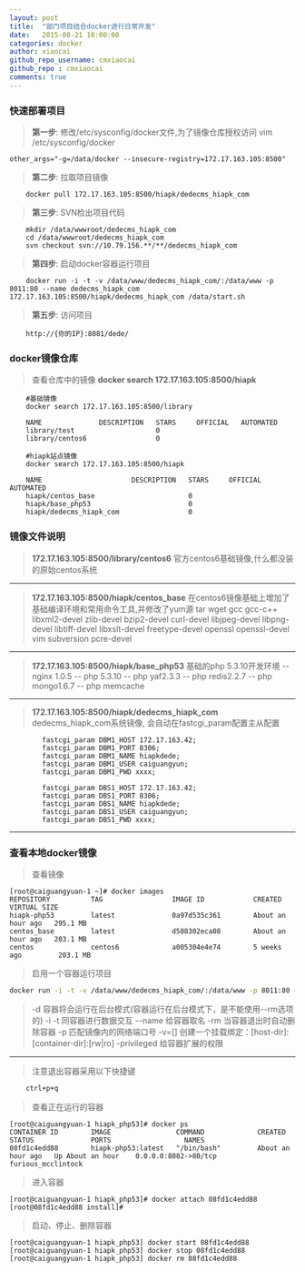 ```yaml
---
layout: post
title:  "部门项目结合docker进行日常开发"
date:   2015-08-21 10:00:00
categories: docker
author: xiaocai
github_repo_username: cmxiaocai
github_repo : cmxiaocai
comments: true
---
```


### 快速部署项目

> **第一步**: 修改/etc/sysconfig/docker文件,为了镜像仓库授权访问
> vim /etc/sysconfig/docker

~~~
other_args="-g=/data/docker --insecure-registry=172.17.163.105:8500"
~~~

> **第二步**: 拉取项目镜像

~~~
	docker pull 172.17.163.105:8500/hiapk/dedecms_hiapk_com
~~~

> **第三步**: SVN检出项目代码

~~~
	mkdir /data/wwwroot/dedecms_hiapk_com
	cd /data/wwwroot/dedecms_hiapk_com
	svn checkout svn://10.79.156.**/**/dedecms_hiapk_com
~~~

> **第四步**: 启动docker容器运行项目

~~~
	docker run -i -t -v /data/www/dedecms_hiapk_com/:/data/www -p 8011:80 --name dedecms_hiapk_com 172.17.163.105:8500/hiapk/dedecms_hiapk_com /data/start.sh
~~~

<!-- more -->

> **第五步**: 访问项目

~~~
	http://{你的IP}:8081/dede/
~~~

### docker镜像仓库
	
> 查看仓库中的镜像
> **docker search 172.17.163.105:8500/hiapk**

~~~
	#基础镜像
	docker search 172.17.163.105:8500/library	

	NAME              DESCRIPTION   STARS     OFFICIAL   AUTOMATED
	library/test                    0                    
	library/centos6                 0  

	#hiapk站点镜像
	docker search 172.17.163.105:8500/hiapk

	NAME                      DESCRIPTION   STARS     OFFICIAL   AUTOMATED
	hiapk/centos_base                       0                    
	hiapk/base_php53                        0                                      
	hiapk/dedecms_hiapk_com                 0  
~~~

### 镜像文件说明

> **172.17.163.105:8500/library/centos6**
> 官方centos6基础镜像,什么都没装的原始centos系统

--------

> **172.17.163.105:8500/hiapk/centos_base**
> 在centos6镜像基础上增加了基础编译环境和常用命令工具,并修改了yum源
> tar wget gcc gcc-c++ libxml2-devel zlib-devel bzip2-devel curl-devel libjpeg-devel libpng-devel libtiff-devel libxslt-devel freetype-devel openssl openssl-devel vim subversion pcre-devel

--------

> **172.17.163.105:8500/hiapk/base_php53**
> 基础的php 5.3.10开发环境
-- nginx 1.0.5
-- php 5.3.10
-- php yaf2.3.3
-- php redis2.2.7
-- php mongo1.6.7
-- php memcache

--------

> **172.17.163.105:8500/hiapk/dedecms_hiapk_com**
> dedecms_hiapk_com系统镜像, 会自动在fastcgi_param配置主从配置

~~~
        fastcgi_param DBM1_HOST 172.17.163.42;
        fastcgi_param DBM1_PORT 8306;
        fastcgi_param DBM1_NAME hiapkdede;
        fastcgi_param DBM1_USER caiguangyun;
        fastcgi_param DBM1_PWD xxxx;

        fastcgi_param DBS1_HOST 172.17.163.42;
        fastcgi_param DBS1_PORT 8306;
        fastcgi_param DBS1_NAME hiapkdede;
        fastcgi_param DBS1_USER caiguangyun;
        fastcgi_param DBS1_PWD xxxx;
~~~

-----

### 查看本地docker镜像
> 查看镜像
~~~
[root@caiguangyuan-1 ~]# docker images
REPOSITORY          TAG                 IMAGE ID            CREATED             VIRTUAL SIZE
hiapk-php53         latest              0a97d535c361        About an hour ago   295.1 MB
centos_base         latest              d508302eca08        About an hour ago   203.1 MB
centos              centos6             a005304e4e74        5 weeks ago         203.1 MB
~~~

> 启用一个容器运行项目
~~~ bash
docker run -i -t -v /data/www/dedecms_hiapk_com/:/data/www -p 8011:80 --name dedecms_hiapk_com 172.17.163.105:8500/hiapk/dedecms_hiapk_com /data/start.sh
~~~


> -d     容器将会运行在后台模式(容器运行在后台模式下，是不能使用--rm选项的)
> -i -t  同容器进行数据交互
> --name 给容器取名
> -rm    当容器退出时自动删除容器 
> -p     匹配镜像内的网络端口号
> -v=[]  创建一个挂载绑定：[host-dir]:[container-dir]:[rw|ro]
> -privileged 给容器扩展的权限

-----

> 注意退出容器采用以下快捷键
~~~ bash
	ctrl+p+q
~~~

> 查看正在运行的容器
~~~ 
[root@caiguangyuan-1 hiapk_php53]# docker ps
CONTAINER ID        IMAGE                COMMAND             CREATED             STATUS              PORTS                  NAMES
08fd1c4edd88        hiapk-php53:latest   "/bin/bash"         About an hour ago   Up About an hour    0.0.0.0:8082->80/tcp   furious_mcclintock  
~~~

> 进入容器
~~~
[root@caiguangyuan-1 hiapk_php53]# docker attach 08fd1c4edd88
[root@08fd1c4edd88 install]# 
~~~

> 启动、停止、删除容器
~~~
[root@caiguangyuan-1 hiapk_php53] docker start 08fd1c4edd88
[root@caiguangyuan-1 hiapk_php53] docker stop 08fd1c4edd88
[root@caiguangyuan-1 hiapk_php53] docker rm 08fd1c4edd88
~~~
